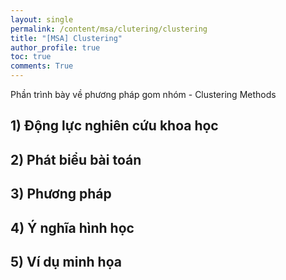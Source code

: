 ```yaml
---
layout: single
permalink: /content/msa/clutering/clustering
title: "[MSA] Clustering"
author_profile: true
toc: true
comments: True
---
```

Phần trình bày về phương pháp gom nhóm - Clustering Methods

## 1) Động lực nghiên cứu khoa học

## 2) Phát biểu bài toán

## 3) Phương pháp

## 4) Ý nghĩa hình học

## 5) Ví dụ minh họa
